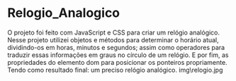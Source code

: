 # Relogio_Analogico

 O  projeto foi feito com  JavaScript e CSS para criar um relógio analógico. Nesse projeto utilizei  objetos e métodos para determinar o horário atual, dividindo-os em horas, minutos e segundos; assim como operadores para traduzir essas informações em graus no círculo de um relógio. E por fim, as propriedades do elemento dom para posicionar os ponteiros propriamente. Tendo como resultado final: um preciso relógio analógico.
img\relogio.jpg